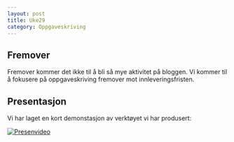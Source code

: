 ```yaml
---
layout: post
title: Uke29
category: Oppgaveskriving
---
```

## Fremover
Fremover kommer det ikke til å bli så mye aktivitet på bloggen. Vi kommer til å fokusere på
oppgaveskriving fremover mot innleveringsfristen.

## Presentasjon
Vi har laget en kort demonstasjon av verktøyet vi har produsert:


[![Presenvideo]({{site.baseurl}}/assets/img/Uke12.jpg)](https://www.youtube.com/watch?v=490dOmkPXRM&feature=youtu.be)
